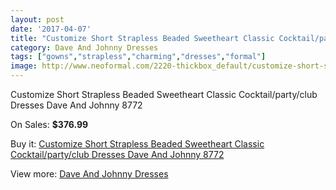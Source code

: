 ```yaml
---
layout: post
date: '2017-04-07'
title: "Customize Short Strapless Beaded Sweetheart Classic Cocktail/party/club Dresses Dave And Johnny 8772"
category: Dave And Johnny Dresses
tags: ["gowns","strapless","charming","dresses","formal"]
image: http://www.neoformal.com/2220-thickbox_default/customize-short-strapless-beaded-sweetheart-classic-cocktail-party-club-dresses-dave-and-johnny-8772.jpg
---
```

Customize Short Strapless Beaded Sweetheart Classic Cocktail/party/club Dresses Dave And Johnny 8772

On Sales: **$376.99**
<a href="https://www.neoformal.com/en/dave-and-johnny-dresses/824-customize-short-strapless-beaded-sweetheart-classic-cocktail-party-club-dresses-dave-and-johnny-8772.html"><amp-img layout="responsive" width="600" height="600" src="//www.neoformal.com/2220-thickbox_default/customize-short-strapless-beaded-sweetheart-classic-cocktail-party-club-dresses-dave-and-johnny-8772.jpg" alt="Customize Short Strapless Beaded Sweetheart Classic Cocktail/party/club Dresses Dave And Johnny 8772 0" /></a>
<a href="https://www.neoformal.com/en/dave-and-johnny-dresses/824-customize-short-strapless-beaded-sweetheart-classic-cocktail-party-club-dresses-dave-and-johnny-8772.html"><amp-img layout="responsive" width="600" height="600" src="//www.neoformal.com/2221-thickbox_default/customize-short-strapless-beaded-sweetheart-classic-cocktail-party-club-dresses-dave-and-johnny-8772.jpg" alt="Customize Short Strapless Beaded Sweetheart Classic Cocktail/party/club Dresses Dave And Johnny 8772 1" /></a>

Buy it: [Customize Short Strapless Beaded Sweetheart Classic Cocktail/party/club Dresses Dave And Johnny 8772](https://www.neoformal.com/en/dave-and-johnny-dresses/824-customize-short-strapless-beaded-sweetheart-classic-cocktail-party-club-dresses-dave-and-johnny-8772.html "Customize Short Strapless Beaded Sweetheart Classic Cocktail/party/club Dresses Dave And Johnny 8772")

View more: [Dave And Johnny Dresses](https://www.neoformal.com/en/9-dave-and-johnny-dresses "Dave And Johnny Dresses")